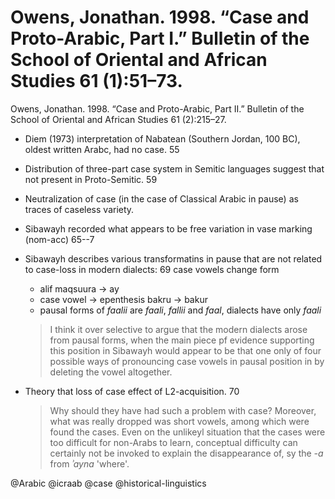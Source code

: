 # Owens, Jonathan. 1998. “Case and Proto-Arabic, Part I.” Bulletin of the School of Oriental and African Studies 61 (1):51–73.
Owens, Jonathan. 1998. “Case and Proto-Arabic, Part II.” Bulletin of the School of Oriental and African Studies 61 (2):215–27.

- Diem (1973) interpretation of Nabatean (Southern Jordan, 100 BC), oldest written Arabc, had no case. 55

- Distribution of three-part case system in Semitic languages suggest that not present in Proto-Semitic. 59

- Neutralization of case (in the case of Classical Arabic in pause) as traces of caseless variety.  
 
- Sibawayh recorded what appears to be free variation in vase marking (nom-acc) 65--7

- Sibawayh describes various transformatins in pause that are not related to case-loss in modern dialects: 69 case vowels change form
  - alif maqsuura -> ay
  - case vowel -> epenthesis bakru -> bakur
  - pausal forms of *faalii* are *faali*, *fallii* and *faal*, dialects have only *faali*

  > I think it over selective to argue that the modern dialects arose from pausal forms, when the main piece pf evidence supporting this position in Sibawayh would appear to be that one only of four possible ways of pronouncing case vowels in pausal position in by deleting the vowel altogether.

- Theory that loss of case effect of L2-acquisition. 70

  > Why should they have had such a problem with case? Moreover, what was really dropped was short vowels, among which were found the cases. Even on the unlikeyl situation that the cases were too difficult for non-Arabs to learn, conceptual difficulty can certainly not be invoked to explain the disappearance of, sy the *-a* from *ʾayna* 'where'.

@Arabic
@icraab
@case
@historical-linguistics
